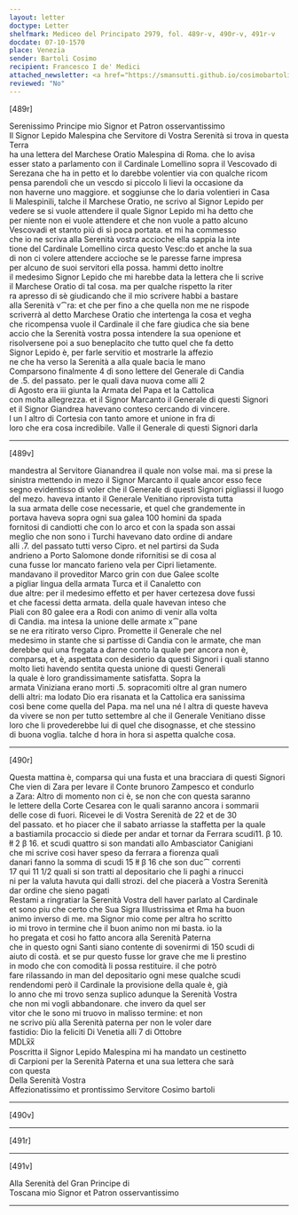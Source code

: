 ```yaml
---
layout: letter
doctype: Letter
shelfmark: Mediceo del Principato 2979, fol. 489r-v, 490r-v, 491r-v
docdate: 07-10-1570
place: Venezia
sender: Bartoli Cosimo
recipient: Francesco I de' Medici
attached_newsletter: <a href="https://smansutti.github.io/cosimobartoli/texts/3080_211/">3080_211</a>
reviewed: "No"
---
```


[489r]  
  
  
Serenissimo Principe mio Signor et Patron osservantissimo  
Il Signor Lepido Malespina che Servitore di Vostra Serenità si trova in questa Terra  
ha una lettera del Marchese Oratio Malespina di Roma. che lo avisa  
esser stato a parlamento con il Cardinale Lomellino sopra il Vescovado di  
Serezana che ha in petto et lo darebbe volentier via con qualche ricom  
pensa parendoli che un vescdo si piccolo li lievi la occasione da  
non haverne uno maggiore. et soggiunse che lo daria volentieri in Casa  
li Malespinili, talche il Marchese Oratio, ne scrivo al Signor Lepido per  
vedere se si vuole attendere il quale Signor Lepido mi ha detto che  
per niente non ei vuole attendere et che non vuole a patto alcuno  
Vescovadi et stanto più di sì poca portata. et mi ha commesso  
che io ne scriva alla Serenità vostra accioche ella sappia la inte  
tione del Cardinale Lomellino circa questo Vesc:do et anche la sua  
di non ci volere attendere accioche se le paresse farne impresa  
per alcuno de suoi servitori ella possa. hammi detto inoltre  
il medesimo Signor Lepido che mi harebbe data la lettera che li scrive  
il Marchese Oratio di tal cosa. ma per qualche rispetto la riter  
ra apresso di sè giudicando che il mio scrivere habbi a bastare  
alla Serenità v⁀ra: et che per fino a che quella non me ne rispode  
scriverrà al detto Marchese Oratio che intertenga la cosa et vegha  
che ricompensa vuole il Cardinale il che fare giudica che sia bene  
accio che la Serenità vostra possa intendere la sua openione et  
risolversene poi a suo beneplacito che tutto quel che fa detto  
Signor Lepido è, per farle servitio et mostrarle la affezio  
ne che ha verso la Serenità a alla quale bacia le mano  
Comparsono finalmente 4 dì sono lettere del Generale di Candia  
de .5. del passato. per le quali dava nuova come alli 2  
di Agosto era iii giunta la Armata del Papa et la Cattolica  
con molta allegrezza. et il Signor Marcanto il Generale di questi Signori  
et il Signor Giandrea havevano conteso cercando di vincere.  
l un l altro di Cortesia con tanto amore et unione in fra di  
loro che era cosa incredibile. Valle il Generale di questi Signori darla  
  
---  

[489v]  
  
  
mandestra al Servitore Gianandrea il quale non volse mai. ma si prese la  
sinistra mettendo in mezo il Signor Marcanto il quale ancor esso fece  
segno evidentisso di voler che il Generale di questi Signori pigliassi il luogo  
del mezo. haveva intanto il Generale Venitiano riprovista tutta  
la sua armata delle cose necessarie, et quel che grandemente in  
portava haveva sopra ogni sua galea 100 homini da spada  
fornitosi di candiotti che con lo arco et con la spada son assai  
meglio che non sono i Turchi havevano dato ordine di andare  
alli .7. del passato tutti verso Cipro. et nel partirsi da Suda  
andrieno a Porto Salomone donde rifornitisi se di cosa al  
cuna fusse lor mancato farieno vela per Cipri lietamente.  
mandavano il proveditor Marco grin con due Galee scolte  
a pigliar lingua della armata Turca et il Canaletto con  
due altre: per il medesimo effetto et per haver certezesa dove fussi  
et che facessi detta armata. della quale havevan inteso che  
Piali con 80 galee era a Rodi con animo di venir alla volta  
di Candia. ma intesa la unione delle armate x⁀pane  
se ne era ritirato verso Cipro. Promette il Generale che nel  
medesimo in stante che si partisse di Candia con le armate, che man  
derebbe qui una fregata a darne conto la quale per ancora non è,  
comparsa, et è, aspettata con desiderio da questi Signori i quali stanno  
molto lieti havendo sentita questa unione di questi Generali  
la quale è loro grandissimamente satisfatta. Sopra la  
armata Viniziana erano morti .5. sopracomiti oltre al gran numero  
delli altri: ma lodato Dio era risanata et la Cattolica era sanissima  
così bene come quella del Papa. ma nel una né l altra di queste haveva  
da vivere se non per tutto settembre al che il Generale Venitiano disse  
loro che li provederebbe lui di quel che disognasse, et che stessino  
di buona voglia. talche d hora in hora si aspetta qualche cosa.  
  
---  

[490r]  
  
  
Questa mattina è, comparsa qui una fusta et una bracciara di questi Signori  
Che vien di Zara per levare il Conte brunoro Zampesco et condurlo  
a Zara: Altro di momento non ci è, se non che con questa saranno  
le lettere della Corte Cesarea con le quali saranno ancora i sommarii  
delle cose di fuori. Ricevei le di Vostra Serenità de 22 et de 30  
del passato. et ho piacer che il sabato arriasse la staffetta per la quale  
a bastiamila procaccio si diede per andar et tornar da Ferrara scudi11. β 10.  
łł 2 β 16. et scudi quattro si son mandati allo Ambasciator Canigiani  
che mi scrive cosi haver speso da ferrara a fiorenza quali  
danari fanno la somma di scudi 15 łł β 16 che son duc⁀ correnti  
17 qui 11 1/2 quali si son tratti al depositario che li paghi a rinucci  
ni per la valuta havuta qui dalli strozi. del che piacerà a Vostra Serenità  
dar ordine che sieno pagati  
Restami a ringratiar la Serenità Vostra dell haver parlato al Cardinale  
et sono piu che certo che Sua Sigra Illustrissima et Rma ha buon  
animo inverso di me. ma Signor mio come per altra ho scritto  
io mi trovo in termine che il buon animo non mi basta. io la  
ho pregata et cosi ho fatto ancora alla Serenità Paterna  
che in questo ogni Santi siano contente di sovenirmi di 150 scudi di  
aiuto di costà. et se pur questo fusse lor grave che me li prestino  
in modo che con comodità li possa restituire. il che potrò  
fare rilassando in man del depositario ogni mese qualche scudi  
rendendomi però il Cardinale la provisione della quale è, già  
lo anno che mi trovo senza suplico adunque la Serenità Vostra  
che non mi vogli abbandonare. che invero da quel ser  
vitor che le sono mi truovo in malisso termine: et non  
ne scrivo più alla Serenità paterna per non le voler dare  
fastidio: Dio la feliciti Di Venetia alli 7 di Ottobre  
MDLx̅x̅  
Poscritta il Signor Lepido Malespina mi ha mandato un cestinetto  
di Carpioni per la Serenità Paterna et una sua lettera che sarà  
con questa  
Della Serenità Vostra  
Affezionatissimo et prontissimo Servitore Cosimo bartoli  
  
---  

[490v]  
  
  
  
---  

[491r]  
  
  
  
---  

[491v]  
  
  
Alla Serenità del Gran Principe di  
Toscana mio Signor et Patron osservantissimo  
  
---  

